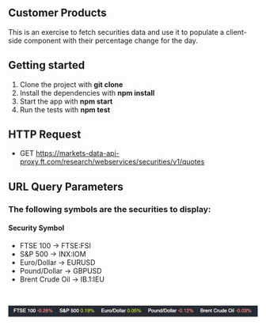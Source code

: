 ## Customer Products

This is an exercise to fetch securities data and use it to populate a client-side component with their percentage change for the day.

## Getting started

1. Clone the project with **git clone**
2. Install the dependencies with **npm install**
3. Start the app with **npm start**
4. Run the tests with **npm test**

## HTTP Request

- GET https://markets-data-api-proxy.ft.com/research/webservices/securities/v1/quotes

## URL Query Parameters

### The following symbols are the securities to display:

#### Security Symbol

- FTSE 100 -> FTSE:FSI
- S&P 500 -> INX:IOM
- Euro/Dollar -> EURUSD
- Pound/Dollar -> GBPUSD
- Brent Crude Oil -> IB.1:IEU

<br/>

![alt text](./static/screenshot.JPG)
